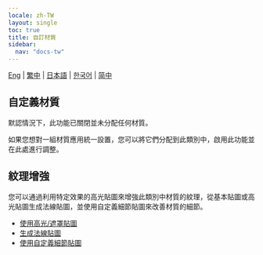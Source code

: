 ```yaml
---
locale: zh-TW
layout: single
toc: true
title: 自訂材質
sidebar:
  nav: "docs-tw"
---
```

[Eng](/dancexr/features/material_custom1) | [繁中](/tw/dancexr/features/material_custom1) | [日本語](/jp/dancexr/features/material_custom1) | [한국어](/kr/dancexr/features/material_custom1) | [简中](/zh/dancexr/features/material_custom1)

## 自定義材質
默認情況下，此功能已關閉並未分配任何材質。

如果您想對一組材質應用統一設置，您可以將它們分配到此類別中，啟用此功能並在此處進行調整。

## 紋理增強
您可以通過利用特定效果的高光貼圖來增強此類別中材質的紋理，從基本貼圖或高光貼圖生成法線貼圖，並使用自定義細節貼圖來改善材質的細節。

* [使用高光/遮罩貼圖](specular_map.md)
* [生成法線貼圖](normal_map.md)
* [使用自定義細節貼圖](custom_detail_map.md)